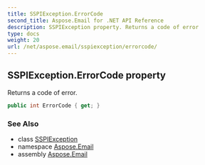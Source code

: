 ```yaml
---
title: SSPIException.ErrorCode
second_title: Aspose.Email for .NET API Reference
description: SSPIException property. Returns a code of error
type: docs
weight: 20
url: /net/aspose.email/sspiexception/errorcode/
---
```

## SSPIException.ErrorCode property

Returns a code of error.

```csharp
public int ErrorCode { get; }
```

### See Also

* class [SSPIException](../)
* namespace [Aspose.Email](../../sspiexception/)
* assembly [Aspose.Email](../../../)


